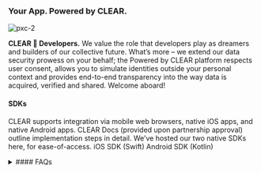 ### Your App. Powered by CLEAR.
![pxc-2](https://github.com/clearsecureidentity/.github/assets/111535748/3169b7b2-724e-4405-b0b2-fd7f7355773f)


**CLEAR  💙  Developers.** We value the role that developers play as dreamers and builders of our collective future. What’s more – we extend our data security prowess on your behalf; the Powered by CLEAR platform respects user consent, allows you to simulate identities outside your personal context and provides end-to-end transparency into the way data is acquired, verified and shared. Welcome aboard!

#### SDKs
CLEAR supports integration via mobile web browsers, native iOS apps, and native Android apps. CLEAR Docs (provided upon partnership approval) outline implementation steps in detail. We’ve hosted our two native SDKs here, for ease-of-access.
iOS SDK (Swift) <link>
Android SDK (Kotlin) <link>

<details>
<summary>#### FAQs</summary>
</details>
